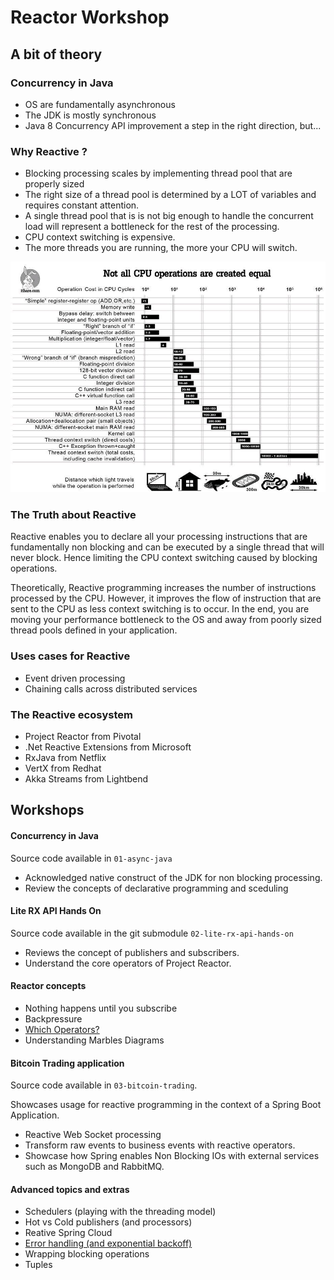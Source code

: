 # Reactor Workshop

## A bit of theory

### Concurrency in Java

* OS are fundamentally asynchronous
* The JDK is mostly synchronous
* Java 8 Concurrency API improvement a step in the right direction, but...

### Why Reactive ?

* Blocking processing scales by implementing thread pool that are properly sized
* The right size of a thread pool is determined by a LOT of variables and requires constant attention.
* A single thread pool that is is not big enough to handle the concurrent load will represent a bottleneck for the rest of the processing.
* CPU context switching is expensive.
* The more threads you are running, the more your CPU will switch.

![CPU Operations](doc/images/cpu-operations.jpg)

### The Truth about Reactive

Reactive enables you to declare all your processing instructions that are fundamentally non blocking and can be executed by a single thread that will never block. Hence limiting the CPU context switching caused by blocking operations.

Theoretically, Reactive programming increases the number of instructions processed by the CPU. However, it improves the flow of instruction that are sent to the CPU as less context switching is to occur. In the end, you are moving your performance bottleneck to the OS and away from poorly sized thread pools defined in your application.

### Uses cases for Reactive

* Event driven processing
* Chaining calls across distributed services

### The Reactive ecosystem

* Project Reactor from Pivotal
* .Net Reactive Extensions from Microsoft
* RxJava from Netflix
* VertX from Redhat
* Akka Streams from Lightbend

## Workshops

#### Concurrency in Java

Source code available in `01-async-java`

* Acknowledged native construct of the JDK for non blocking processing.
* Review the concepts of declarative programming and sceduling

#### Lite RX API Hands On

Source code available in the git submodule `02-lite-rx-api-hands-on`

* Reviews the concept of publishers and subscribers.
* Understand the core operators of Project Reactor.

#### Reactor concepts

* Nothing happens until you subscribe
* Backpressure
* [Which Operators?](https://projectreactor.io/docs/core/release/reference/index.html#which-operator)
* Understanding Marbles Diagrams

#### Bitcoin Trading application

Source code available in `03-bitcoin-trading`.

Showcases usage for reactive programming in the context of a Spring Boot Application.
  
* Reactive Web Socket processing
* Transform raw events to business events with reactive operators.
* Showcase how Spring enables Non Blocking IOs with external services such as MongoDB and RabbitMQ.

#### Advanced topics and extras

* Schedulers (playing with the threading model)
* Hot vs Cold publishers (and processors)
* Reative Spring Cloud
* [Error handling (and exponential backoff)](https://projectreactor.io/docs/core/release/reference/index.html#faq.exponentialBackoff) 
* Wrapping blocking operations
* Tuples